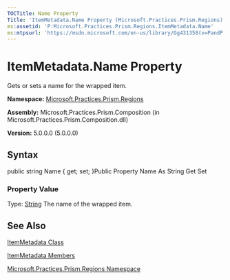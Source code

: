 ```yaml
---
TOCTitle: Name Property
Title: 'ItemMetadata.Name Property (Microsoft.Practices.Prism.Regions)'
ms:assetid: 'P:Microsoft.Practices.Prism.Regions.ItemMetadata.Name'
ms:mtpsurl: 'https://msdn.microsoft.com/en-us/library/Gg431358(v=PandP.50)'
---
```



# ItemMetadata.Name Property

Gets or sets a name for the wrapped item.

**Namespace:** [Microsoft.Practices.Prism.Regions](https://msdn.microsoft.com/library/microsoft.practices.prism.regions)
**Assembly:** Microsoft.Practices.Prism.Composition (in Microsoft.Practices.Prism.Composition.dll)

**Version:** 5.0.0.0 (5.0.0.0)

## Syntax

public string Name { get; set; }Public Property Name As String Get Set
### Property Value

Type: [String](http://msdn.microsoft.com/en-us/library/s1wwdcbf)
The name of the wrapped item.

## See Also

[ItemMetadata Class](https://msdn.microsoft.com/library/microsoft.practices.prism.regions.itemmetadata)

[ItemMetadata Members](https://msdn.microsoft.com/allmembers.t:microsoft.practices.prism.regions.itemmetadata)

[Microsoft.Practices.Prism.Regions Namespace](https://msdn.microsoft.com/library/microsoft.practices.prism.regions)
